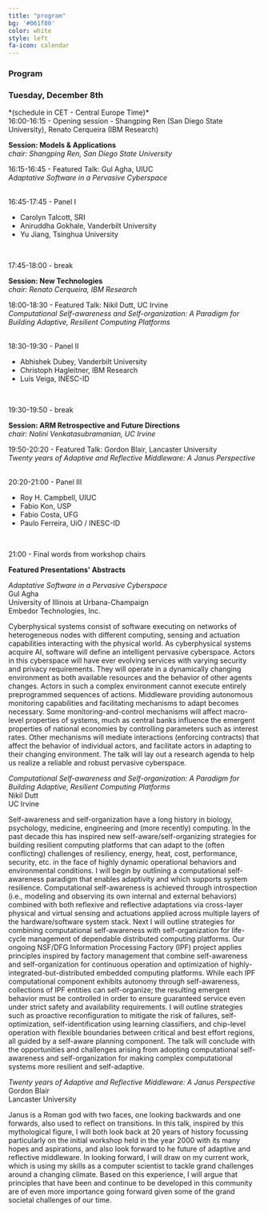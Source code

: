 ```yaml
---
title: "program"
bg: '#061f80'
color: white
style: left
fa-icon: calendar
---
```


<h3 id="papers">Program</h3>

<!---
<h3>TBD</h3>

<strong> Adaptive and Reflective Middleware: A Perspective in the Context of Participatory Smart Cities.</strong>

<p><small>In this talk, I will walk through the research we have been doing at Inria over the last 5 years on middleware solutions for participatory smart cities. That is, our focus has been on providing middleware solutions that leverage component systems that run on user-owned mobile devices to gather their contributions, while creating a feedback loop with their users. The target systems are known as "Mobile Phone Sensing" -MPS- or "Mobile crowdsensing". Their key functions are: (1) sensing, (2) analyzing, and  (3) informing, sharing and persuading. MPS is an essential tool toward both large-scale participation and computing at the edge, since mobile phones are -so far- the most widely spread computing resources of our digital era.  However, MPS comes with key challenges such as overcoming the heterogeneity of the contributing devices but also attracting the citizens’ participation, for which we have investigated supporting middleware functions. Building on that research experience, I will specifically reflect on the benefit that adaptation and reflection (would) bring to the realization of such functions.</small></p>

<p><small>BIO:<em>
Valérie Issarny holds a “Director of research” position at Inria, the French institute for research in Information and Communication Science and Technologies, where she led the ARLES research team until 2013, investigating distributed software systems leveraging wirelessly networked devices, with a special emphasis on service-oriented systems. Valérie in particular studies middleware solutions easing the development of distributed collaborative services, including mobile services deployed over smartphones and interacting with sensors and actuators.  From 2013 to 2018, Valérie was the scientific coordinator of the Inria@SiliconValley International Lab promoting and fostering collaboration between Inria and California universities. She also coordinated the Inria CityLab program dedicated to smart cities and promoting citizen engagement; the program was developed in collaboration with CITRIS at University of California Berkeley, targeting urban-scale experiment in Paris and California cities. Related projects included Ambiciti on urban pollution monitoring through participatory sensing and crowd sourcing, and SocialBus on a middleware solution enabling interactions across social media to support democratic assembly and collective actions. Valerie has published over 200 technical papers. She is regularly TPC members in leading international technical conferences in her research domains. She is associate editor of ACM TAAS, ACM TIOT, IEEE TSC and IEEE TSE. She is co-founder and scientific advisor of Ambiciti.

To know more, visit: http://valerie-issarny.me/.</em></small></p>

-->

<h3 id="day1">Tuesday, December 8th</h3>
*(schedule in CET - Central Europe Time)*

<br>
16:00-16:15 - Opening session - Shangping Ren (San Diego State University), Renato Cerqueira (IBM Research)<br>

<strong>Session: Models & Applications </strong> <br>
*chair: Shangping Ren, San Diego State University*

16:15-16:45 - Featured Talk: Gul Agha, UIUC <br>
*Adaptative Software in a Pervasive Cyberspace*

<br>
16:45-17:45 - Panel I

* Carolyn Talcott, SRI
* Aniruddha Gokhale, Vanderbilt University
* Yu Jiang, Tsinghua University
<br>

17:45-18:00 - break

<strong>Session: New Technologies </strong> <br>
*chair: Renato Cerqueira, IBM Research*

18:00-18:30 - Featured Talk: Nikil Dutt, UC Irvine<br>
*Computational Self-awareness and Self-organization: A Paradigm for Building Adaptive, Resilient Computing Platforms*

<br>
18:30-19:30 -  Panel II

* Abhishek Dubey, Vanderbilt University
* Christoph Hagleitner, IBM Research
* Luís Veiga, INESC-ID
<br>

19:30-19:50 - break

<strong>Session: ARM Retrospective and Future Directions</strong> <br>
*chair: Nalini Venkatasubramanian, UC Irvine*

19:50-20:20 - Featured Talk: Gordon Blair, Lancaster University<br>
*Twenty years of Adaptive and Reflective Middleware:  A Janus Perspective*

<br>
20:20-21:00 -  Panel III

* Roy H. Campbell, UIUC
* Fabio Kon, USP
* Fabio Costa, UFG
* Paulo Ferreira,  UiO / INESC-ID
<br>

21:00 - Final words from workshop chairs
<br>

<strong>Featured Presentations' Abstracts</strong> <br>

*Adaptative Software in a Pervasive Cyberspace*<br>
Gul Agha<br>
University of Illinois at Urbana-Champaign<br>
Embedor Technologies, Inc.

Cyberphysical systems consist of software executing on networks of
heterogeneous nodes with different computing, sensing and actuation
capabilities interacting with the physical world.  As cyberphysical
systems acquire AI, software will define an intelligent pervasive
cyberspace.  Actors in this cyberspace will have ever evolving
services with varying security and privacy requirements.  They will
operate in a dynamically changing environment as both available
resources and the behavior of other agents changes. Actors in such a
complex environment cannot execute entirely preprogrammed sequences of
actions.  Middleware providing autonomous monitoring capabilities and
facilitating mechanisms to adapt becomes necessary.  Some
monitoring-and-control mechanisms will affect macro-level properties
of systems, much as central banks influence the emergent properties of
national economies by controlling parameters such as interest rates.
Other mechanisms will mediate interactions (enforcing contracts) that
affect the behavior of individual actors, and facilitate actors in
adapting to their changing environment.  The talk will lay out a
research agenda to help us realize a reliable and robust pervasive
cyberspace.


*Computational Self-awareness and Self-organization: A Paradigm for Building Adaptive, Resilient Computing Platforms*<br>
Nikil Dutt<br>
UC Irvine

Self-awareness and self-organization have a long history in biology, psychology, medicine, engineering and (more recently) computing. In the past decade this has inspired new self-aware/self-organizing strategies for building resilient computing platforms that can adapt to the (often conflicting) challenges of resiliency, energy, heat, cost, performance, security, etc. in the face of highly dynamic operational behaviors and environmental conditions. I will begin by outlining a computational self-awareness paradigm that enables adaptivity and which supports system resilience. Computational self-awareness is achieved through introspection (i.e., modeling and observing its own internal and external behaviors) combined with both reflexive and reflective adaptations via cross-layer physical and virtual sensing and actuations applied across multiple layers of the hardware/software system stack.  Next I will outline strategies for combining computational self-awareness with self-organization for life-cycle management of dependable distributed computing platforms.   Our ongoing NSF/DFG Information Processing Factory (IPF) project applies principles inspired by factory management that combine self-awareness and self-organization for continuous operation and optimization of highly-integrated-but-distributed embedded computing platforms.  While each IPF computational component exhibits autonomy through self-awareness, collections of IPF entities can self-organize; the resulting emergent behavior must be controlled in order to ensure guaranteed service even under strict safety and availability requirements. I will outline strategies such as proactive reconfiguration to mitigate the risk of failures, self-optimization, self-identification using learning classifiers, and chip-level operation with flexible boundaries between critical and best effort regions, all guided by a self-aware planning component. The talk will conclude with the opportunities and challenges arising from adopting computational self-awareness and self-organization for making complex computational systems more resilient and self-adaptive.


*Twenty years of Adaptive and Reflective Middleware:  A Janus Perspective*<br>
Gordon Blair<br>
Lancaster University

Janus is a Roman god with two faces, one looking backwards and one forwards, also used to reflect on transitions. In this talk, inspired by this mythological figure, I will both look back at 20 years of history focussing particularly on the initial workshop held in the year 2000 with its many hopes and aspirations, and also look forward to he future of adaptive and reflective middleware. In looking forward, I will draw on my current work, which is using my skills as a computer scientist to tackle grand challenges around a changing climate. Based on this experience, I will argue that principles that have been and continue to be developed in this community are of even more importance going forward given some of the grand societal challenges of our time.
